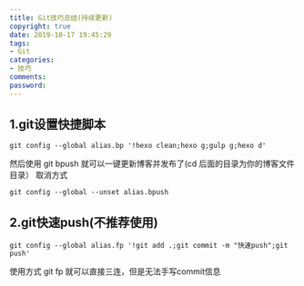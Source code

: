 ```yaml
---
title: Git技巧总结(持续更新)
copyright: true
date: 2019-10-17 19:45:29
tags:
- Git
categories:
- 技巧
comments:
password:
---
```

## 1.git设置快捷脚本
```
git config --global alias.bp '!hexo clean;hexo g;gulp g;hexo d'
```
然后使用 git bpush 就可以一键更新博客并发布了(cd 后面的目录为你的博客文件目录）
取消方式
```
git config --global --unset alias.bpush
```
## 2.git快速push(不推荐使用)
```
git config --global alias.fp '!git add .;git commit -m "快速push";git push'
```
使用方式 git fp 就可以直接三连，但是无法手写commit信息
